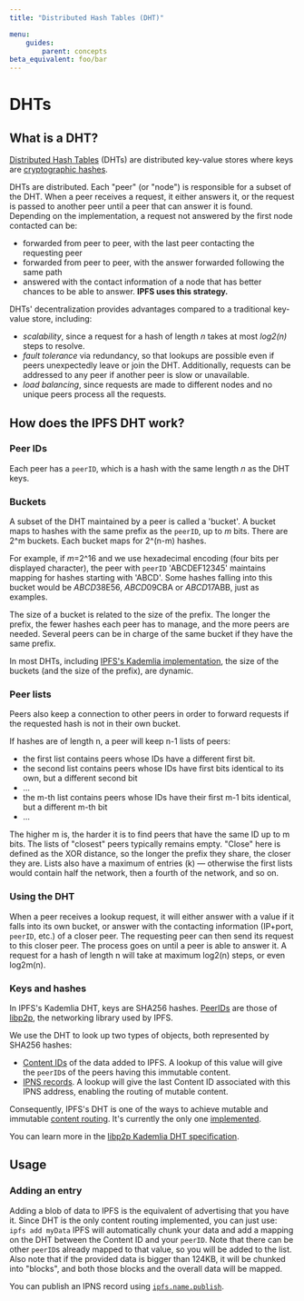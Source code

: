 ```yaml
---
title: "Distributed Hash Tables (DHT)"

menu:
    guides:
        parent: concepts
beta_equivalent: foo/bar
---
```


# DHTs

## What is a DHT?

[Distributed Hash Tables](https://en.wikipedia.org/wiki/Distributed_hash_table) (DHTs) are distributed key-value stores where keys are [cryptographic hashes](https://docs.ipfs.io/guides/concepts/hashes/).

DHTs are distributed. Each "peer" (or "node") is responsible for a subset of the DHT.
When a peer receives a request, it either answers it, or the request is passed to another peer until a peer that can answer it is found.
Depending on the implementation, a request not answered by the first node contacted can be:
- forwarded from peer to peer, with the last peer contacting the requesting peer
- forwarded from peer to peer, with the answer forwarded following the same path
- answered with the contact information of a node that has better chances to be able to answer. **IPFS uses this strategy.**

DHTs' decentralization provides advantages compared to a traditional key-value store, including:
- *scalability*, since a request for a hash of length *n* takes at most *log2(n)* steps to resolve.
- *fault tolerance* via redundancy, so that lookups are possible even if peers unexpectedly leave or join the DHT. Additionally, requests can be addressed to any peer if another peer is slow or unavailable.
- *load balancing*, since requests are made to different nodes and no unique peers process all the requests.

## How does the IPFS DHT work?

### Peer IDs
Each peer has a `peerID`, which is a hash with the same length *n* as the DHT keys.

### Buckets
A subset of the DHT maintained by a peer is called a 'bucket'.
A bucket maps to hashes with the same prefix as the `peerID`, up to *m* bits. There are 2^m buckets. Each bucket maps for 2^(n-m) hashes.

For example, if *m*=2^16 and we use hexadecimal encoding (four bits per displayed character), the peer with `peerID` 'ABCDEF12345' maintains mapping for hashes starting with 'ABCD'.
Some hashes falling into this bucket would be *ABCD*38E56, *ABCD*09CBA or *ABCD*17ABB, just as examples.

The size of a bucket is related to the size of the prefix. The longer the prefix, the fewer hashes each peer has to manage, and the more peers are needed.
Several peers can be in charge of the same bucket if they have the same prefix.

In most DHTs, including [IPFS's Kademlia implementation](https://github.com/libp2p/specs/blob/8b89dc2521b48bf6edab7c93e8129156a7f5f02c/kad-dht/README.md), the size of the buckets (and the size of the prefix), are dynamic.


### Peer lists

Peers also keep a connection to other peers in order to forward requests if the requested hash is not in their own bucket.

If hashes are of length n, a peer will keep n-1 lists of peers:
- the first list contains peers whose IDs have a different first bit.
- the second list contains peers whose IDs have first bits identical to its own, but a different second bit
- ...
- the m-th list contains peers whose IDs have their first m-1 bits identical, but a different m-th bit
- ...

The higher m is, the harder it is to find peers that have the same ID up to m bits. The lists of "closest" peers typically remains empty.
"Close" here is defined as the XOR distance, so the longer the prefix they share, the closer they are.
Lists also have a maximum of entries (k) — otherwise the first lists would contain half the network, then a fourth of the network, and so on.

### Using the DHT

When a peer receives a lookup request, it will either answer with a value if it falls into its own bucket, or answer with the contacting information (IP+port, `peerID`, etc.) of a closer peer. The requesting peer can then send its request to this closer peer. The process goes on until a peer is able to answer it.
A request for a hash of length n will take at maximum log2(n) steps, or even log2m(n).

### Keys and hashes

In IPFS's Kademlia DHT, keys are SHA256 hashes.
[PeerIDs](https://docs.libp2p.io/concepts/peer-id/) are those of [libp2p](https://libp2p.io/), the networking library used by IPFS.

We use the DHT to look up two types of objects, both represented by SHA256 hashes:
- [Content IDs](https://docs.ipfs.io/guides/concepts/cid/) of the data added to IPFS. A lookup of this value will give the `peerID`s of the peers having this immutable content.
- [IPNS records](https://docs.ipfs.io/guides/concepts/ipns/). A lookup will give the last Content ID associated with this IPNS address, enabling the routing of mutable content.

Consequently, IPFS's DHT is one of the ways to achieve mutable and immutable [content routing](https://docs.libp2p.io/concepts/content-routing/). It's currently the only one [implemented](https://libp2p.io/implementations/#peer-routing).

You can learn more in the [libp2p Kademlia DHT specification](https://github.com/libp2p/specs/blob/8b89dc2521b48bf6edab7c93e8129156a7f5f02c/kad-dht/README.md).

## Usage

### Adding an entry

Adding a blob of data to IPFS is the equivalent of advertising that you have it. Since DHT is the only content routing implemented, you can just use:
` ipfs add myData`
IPFS will automatically chunk your data and add a mapping on the DHT between the Content ID and your `peerID`. Note that there can be other `peerID`s already mapped to that value, so you will be added to the list. Also note that if the provided data is bigger than 124KB, it will be chunked into "blocks", and both those blocks and the overall data will be mapped.

You can publish an IPNS record using [`ipfs.name.publish`](https://docs.ipfs.io/guides/concepts/ipns/).
